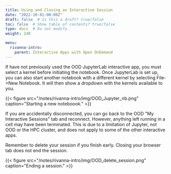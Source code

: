 ```yaml
---
title: Using and Closing an Interactive Session
date: "2022-10-01:00:00Z"
draft: false  # Is this a draft? true/false
toc: false  # Show table of contents? true/false
type: docs  # Do not modify.
weight: 240

menu:
  rivanna-intro:
    parent: Interactive Apps with Open OnDemand
---
```


If have not previously used the OOD JupyterLab interactive app, you must select a kernel before initiating the notebook.  Once JupyterLab is set up, you can also start another notebook with a different kernel by selecting File->New Notebook.  It will then show a dropdown with the kernels available to you.

{{< figure src="/notes/rivanna-intro/img/OOD_Jupyter_nb.png" caption="Starting a new noteboook." >}}

If you are accidentally disconnected, you can go back to the OOD "My Interactive Sessions" tab and reconnect.  However, anything left running in a cell may have been terminated.  This is due to a limitation of Jupyter, not OOD or the HPC cluster, and does not apply to some of the other interactive apps.

Remember to delete your session if you finish early. Closing your browser tab does not end the session.

{{< figure src="/notes/rivanna-intro/img/OOD_delete_session.png" caption="Ending a session." >}}


